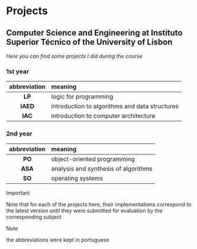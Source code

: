 # Projects
## Computer Science and Engineering at Instituto Superior Técnico of the University of Lisbon

*Here you can find some projects I did during the course*

### 1st year
| abbreviation | meaning |
|:---:|:---|
| __LP__ | logic for programming |
| __IAED__ | introduction to algorithms and data structures |
| __IAC__ | introduction to computer architecture |

### 2nd year
| abbreviation | meaning |
|:---:|:---|
| __PO__ | object-oriented programming |
| __ASA__ | analysis and synthesis of algorithms |
| __SO__ | operating systems |


> [!IMPORTANT]
> Note that for each of the projects here, their implementations correspond to the latest version until they were submitted for evaluation by the corresponding subject

> [!NOTE]
> the abbreviations were kept in portuguese